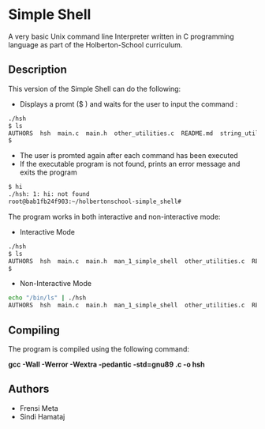 # Simple Shell

A very basic Unix command line Interpreter written in C programming language as part of the Holberton-School curriculum.

## Description

This version of the Simple Shell can do the following:

- Displays a promt ($ ) and waits for the user to input the command :

```bash
./hsh
$ ls
AUTHORS  hsh  main.c  main.h  other_utilities.c  README.md  string_utilities.c
$ 
```
- The user is promted again after each command has been executed
- If the executable program is not found, prints an error message and exits the program

```bash
$ hi
./hsh: 1: hi: not found
root@bab1fb24f903:~/holbertonschool-simple_shell#
```
The program works in both interactive and non-interactive mode:
- Interactive Mode
```bash
./hsh 
$ ls
AUTHORS  hsh  main.c  main.h  man_1_simple_shell  other_utilities.c  README.md	string_utilities.c
$
```
- Non-Interactive Mode
```bash
echo "/bin/ls" | ./hsh
AUTHORS  hsh  main.c  main.h  man_1_simple_shell  other_utilities.c  README.md	string_utilities.c
```

## Compiling
The program is compiled using the following command:

**gcc -Wall -Werror -Wextra -pedantic -std=gnu89 .c -o hsh**
## Authors

- Frensi Meta
- Sindi Hamataj
